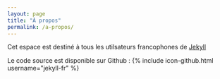 ```yaml
---
layout: page
title: "À propos"
permalink: /a-propos/
---
```


Cet espace est destiné à tous les utilsateurs francophones de [Jekyll](http://jekyllrb.com/)

Le code source est disponible sur Github :
{% include icon-github.html username="jekyll-fr" %}
